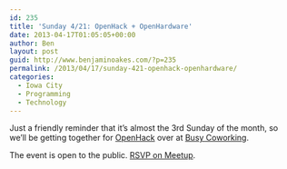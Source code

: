```yaml
---
id: 235
title: 'Sunday 4/21: OpenHack + OpenHardware'
date: 2013-04-17T01:05:05+00:00
author: Ben
layout: post
guid: http://www.benjaminoakes.com/?p=235
permalink: /2013/04/17/sunday-421-openhack-openhardware/
categories:
  - Iowa City
  - Programming
  - Technology
---
```

Just a friendly reminder that it&#8217;s almost the 3rd Sunday of the month, so we&#8217;ll be getting together for [OpenHack](http://openhack.github.io/iowa_city/) over at [Busy Coworking](http://busycoworking.com/).

The event is open to the public. [RSVP on Meetup](http://www.meetup.com/Iowa-Open-Source-Hardware-meetup/events/114703992/).